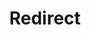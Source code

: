 ﻿---
layout: src/layouts/Redirect.astro
title: Redirect
redirect: https://yamldoc.liuyan.wang/docs/projects/steps/configuration-features/custom-installation-directory
pubDate:  2023-01-01
navSearch: false
navSitemap: false
navMenu: false
---
